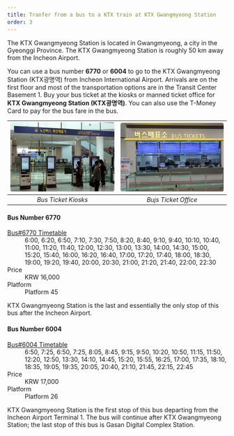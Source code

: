 ```yaml
---
title: Tranfer from a bus to a KTX train at KTX Gwangmyeong Station 
order: 3
---
```


The KTX Gwangmyeong Station is located in Gwangmyeong, a city in the Gyeonggi Province. The KTX Gwangmyeong Station is roughly 50 km away from the Incheon Airport.

You can use a bus number **6770** or **6004** to go to the KTX Gwangmyeong Station (KTX광명역) from Incheon International Airport. 
Arrivals are on the first floor and most of the transportation options are in the Transit Center Basement 1. Buy your bus ticket at the kiosks or manned ticket office for **KTX Gwangmyeong Station (KTX광명역)**.
You can also use the T-Money Card to pay for the bus fare in the bus.

|![Bus Ticket Kiosks](/assets/images/icn2-ticket-kiosk.jpg)|![Bus ticket office](/assets/images/icn2-ticket.jpg)|
|:--:|:--:|
|*Bus Ticket Kiosks*|*Bujs Ticket Office*|

#### Bus Number 6770

<dl>
<dt> <a href="https://www.letskorail.com/ebizcom/event/total/EbizcomEventTotallw_cus06101_detail.do?searchKeyword2=2439">Bus#6770 Timetable</a></dt>
<dd>6:00, 6:20, 6:50, 7:10, 7:30, 7:50, 8:20, 8:40, 9:10, 9:40, 10:10, 10:40, 11:00, 11:20, 11:40, 12:00, 12:30, 13:00, 13:30, 14:00, 14:30, 15:00, 15:20, 15:40, 16:00, 16:20, 16:40, 17:00, 17:20, 17:40, 18:00, 18:30, 19:00, 19:20, 19:40, 20:00, 20:30, 21:00, 21:20, 21:40, 22:00, 22:30</dd>
<dt> Price</dt>
<dd> KRW 16,000</dd>
<dt> Platform</dt>
<dd> Platform 45</dd>
</dl>
KTX Gwangmyeong Station is the last and essentially the only stop of this bus after the Incheon Airport.

#### Bus Number 6004
<dl>
<dt><a href="https://airportlimousine.co.kr/en/sub/sub01.php?cat_no=12">Bus#6004 Timetable</a></dt>
<dd> 6:50, 7:25, 
6:50,
7:25,
8:05,
8:45,
9:15,
9:50,
10:20,
10:50,
11:15,
11:50,
12:20,
12:50,
13:30,
14:10,
14:45,
15:20,
15:55,
16:25,
17:00,
17:35,
18:10,
18:35,
19:05,
19:35,
20:05,
20:40,
21:10,
21:45,
22:15,
22:45</dd>
<dt> Price</dt>
<dd> KRW 17,000</dd>
<dt> Platform</dt>
<dd> Platform 26</dd>
</dl>
KTX Gwangmyeong Station is the first stop of this bus departing from the Incheon Airport Terminal 1. The bus will continue after KTX Gwangmyeong Station; the last stop of this bus is Gasan Digital Complex Station.


